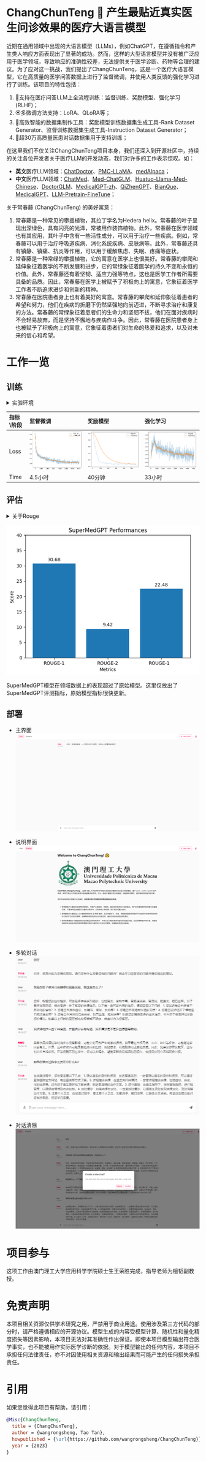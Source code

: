 # ChangChunTeng 💊 产生最贴近真实医生问诊效果的医疗大语言模型

近期在通用领域中出现的大语言模型（LLMs），例如ChatGPT，在遵循指令和产生类人响应方面表现出了显著的成功。然而，这样的大型语言模型并没有被广泛应用于医学领域，导致响应的准确性较差，无法提供关于医学诊断、药物等合理的建议。为了应对这一挑战，我们提出了ChangChunTeng，这是一个医疗大语言模型，它在高质量的医学问答数据上进行了监督微调，并使用人类反馈的强化学习进行了训练。该项目的特性包括：

1. 🍦支持在医疗问答LLM上全流程训练：监督训练、奖励模型、强化学习 (RLHF)；
2. 🏵️多微调方法支持：LoRA、QLoRA等；
3. 🥄高效智能的数据集制作工具：奖励模型训练数据集生成工具-Rank Dataset Generator、监督训练数据集生成工具-Instruction Dataset Generator；
4. 🧽超30万高质量医患对话数据集用于支持训练；

在这里我们不仅关注ChangChunTeng项目本身，我们还深入到开源社区中，持续的关注各位开发者关于医疗LLM的开发动态，我们对许多的工作表示惊叹。如：
- **英文**医疗LLM领域：[ChatDoctor](https://github.com/Kent0n-Li/ChatDoctor)、[PMC-LLaMA](https://github.com/chaoyi-wu/PMC-LLaMA)、[medAlpaca](https://github.com/kbressem/medAlpaca)；
- **中文**医疗LLM领域：[ChatMed](https://github.com/michael-wzhu/ChatMed)、[Med-ChatGLM](https://github.com/SCIR-HI/Med-ChatGLM)、[Huatuo-Llama-Med-Chinese](https://github.com/SCIR-HI/Huatuo-Llama-Med-Chinese)、[DoctorGLM](https://github.com/xionghonglin/DoctorGLM)、[MedicalGPT-zh](https://github.com/MediaBrain-SJTU/MedicalGPT-zh)、[QiZhenGPT](https://github.com/CMKRG/QiZhenGPT)、[BianQue](https://github.com/scutcyr/BianQue)、[MedicalGPT](https://github.com/shibing624/MedicalGPT)、[LLM-Pretrain-FineTune](https://github.com/X-jun-0130/LLM-Pretrain-FineTune)；

关于常春藤 (ChangChunTeng) 的美好寓意：
1. 常春藤是一种常见的攀援植物，其拉丁学名为Hedera helix。常春藤的叶子呈现出深绿色，具有闪亮的光泽，常被用作装饰植物。此外，常春藤在医学领域也有其应用，其叶子中含有一些活性成分，可以用于治疗一些疾病。例如，常春藤可以用于治疗呼吸道疾病、消化系统疾病、皮肤病等。此外，常春藤还具有镇静、镇痛、抗炎等作用，可以用于缓解焦虑、失眠、疼痛等症状。
2. 常春藤是一种常绿的攀援植物，它的寓意在医学上也很美好。常春藤的攀爬和延伸象征着医学的不断发展和进步，它的常绿象征着医学的持久不变和永恒的价值。此外，常春藤还有着坚韧、适应力强等特点，这也是医学工作者所需要具备的品质。因此，常春藤在医学上被赋予了积极向上的寓意，它象征着医学工作者不断追求进步和创新的精神。
3. 常春藤在医院患者身上也有着美好的寓意。常春藤的攀爬和延伸象征着患者的希望和努力，他们在疾病的折磨下仍然坚强地向前迈进，不断寻求治疗和康复的方法。常春藤的常绿象征着患者们的生命力和坚韧不拔，他们在面对疾病时不会轻易放弃，而是坚持不懈地与疾病作斗争。因此，常春藤在医院患者身上也被赋予了积极向上的寓意，它象征着患者们对生命的热爱和追求，以及对未来的信心和希望。

# 工作一览

## 训练

<details>
  <summary>实验环境</summary>
    
*四卡A100 80GB, 数据30万, 全流程采用LoRA方法。

</details>

|指标\阶段|监督微调|奖励模型|强化学习|
|:-|:-|:-|:-|
|Loss|![](assets/sft.png)|![](assets/rw.png)|![](assets/ppo.png)|
|Time|4.5小时|40分钟|33小时|

## 评估

<details>
  <summary>关于Rouge</summary>
    
*Rouge(Recall-Oriented Understudy for Gisting Evaluation)，是评估自动文摘以及机器翻译的一组指标。它通过将自动生成的摘要或翻译与一组参考摘要（通常是人工生成的）进行比较计算，得出相应的分值，以衡量自动生成的摘要或翻译与参考摘要之间的“相似度”。

</details>

![](assets/supermedgpt-performances.png)

SuperMedGPT模型在领域数据上的表现超过了原始模型。这里仅放出了SuperMedGPT评测指标，原始模型指标很快更新。

## 部署

- 主界面
![](assets/主界面.png)

- 说明界面
![](assets/说明页面.png)

- 多轮对话
![](assets/多轮对话.png)

- 对话清除
![](assets/对话清除.png)

# 项目参与

这项工作由澳门理工大学应用科学学院硕士生王荣胜完成，指导老师为檀韬副教授。

# 免责声明

本项目相关资源仅供学术研究之用，严禁用于商业用途。使用涉及第三方代码的部分时，请严格遵循相应的开源协议。模型生成的内容受模型计算、随机性和量化精度损失等因素影响，本项目无法对其准确性作出保证。即使本项目模型输出符合医学事实，也不能被用作实际医学诊断的依据。对于模型输出的任何内容，本项目不承担任何法律责任，亦不对因使用相关资源和输出结果而可能产生的任何损失承担责任。

# 引用

如果您觉得此项目有帮助，请引用：

```bibtex
@Misc{ChangChunTeng,
  title = {ChangChunTeng},
  author = {wangrongsheng, Tao Tan},
  howpublished = {\url{https://github.com/wangrongsheng/ChangChunTeng}},
  year = {2023}
}
```
